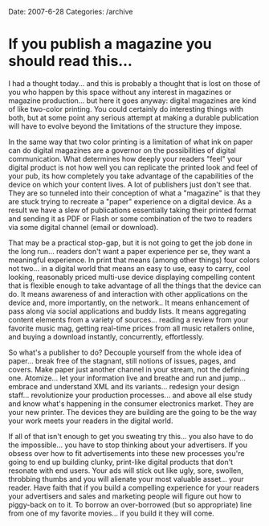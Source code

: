 Date: 2007-6-28
Categories: /archive

# If you publish a magazine you should read this…

I had a thought today... and this is probably a thought that is lost on those of you who happen by this space without any interest in magazines or magazine production... but here it goes anyway: digital magazines are kind of like two-color printing.  You could certainly do interesting things with both, but at some point any serious attempt at making a durable publication will have to evolve beyond the limitations of the structure they impose.

In the same way that two color printing is a limitation of what ink on paper can do digital magazines are a governor on the possibilities of digital communication.  What determines how deeply your readers "feel" your digital product is not how well you can replicate the printed look and feel of your pub, its how completely you take advantage of the capabilities of the device on which your content lives.  A lot of publishers just don't see that.  They are so tunneled into their conception of what a "magazine" is  that they are stuck trying to recreate a "paper" experience on a digital device.   As a result we have a slew of publications essentially taking their printed format and sending it as PDF or Flash or some combination of the two to readers via some digital channel (email or download).

That may be a practical stop-gap, but it is not going to get the job done in the long run... readers don't want a paper experience per se, they want a meaningful experience.  In print that means (among other things) four colors not two... in a digital world that means an easy to use, easy to carry, cool looking, reasonably priced multi-use device displaying compelling content that is flexible enough to take advantage of all the things that the device can do.  It means awareness of and interaction with other applications on the device and, more importantly, on the network.. It means enhancement of pass along via social applications and buddy lists.  It means aggregating content elements from  a variety of sources... reading a review from your favorite music mag, getting real-time prices from all music retailers online, and buying a download instantly, concurrently, effortlessly.

So what's a publisher to do? Decouple yourself from the whole idea of paper... break free of the stagnant, still notions of issues, pages, and covers.  Make paper just another channel in your stream, not the defining one.  Atomize... let your information live and breathe and run and jump... embrace and understand XML and its variants... redesign your design staff... revolutionize your production processes...  and above all else study and know what's happening in the consumer electronics market. They are your new printer.  The devices they are building are the going to be the way your work meets your readers in the digital world.

If all of that isn't enough to get you sweating try this... you also have to do the impossible... you have to stop thinking about your advertisers.  If you obsess over how to fit advertisements into these new processes you're going to end up building clunky, print-like digital products that don't resonate with end users.  Your ads will stick out like ugly, sore, swollen, throbbing thumbs and you will alienate your most valuable asset... your reader.  Have faith that if you build a compelling experience for your readers your advertisers and sales and marketing people will figure out how to piggy-back on to it.  To borrow an over-borrowed  (but so appropriate) line from one of my favorite movies... if you build it they will come.
